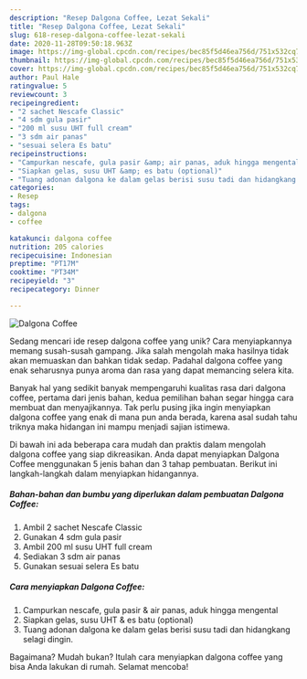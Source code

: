 ```yaml
---
description: "Resep Dalgona Coffee, Lezat Sekali"
title: "Resep Dalgona Coffee, Lezat Sekali"
slug: 618-resep-dalgona-coffee-lezat-sekali
date: 2020-11-28T09:50:18.963Z
image: https://img-global.cpcdn.com/recipes/bec85f5d46ea756d/751x532cq70/dalgona-coffee-foto-resep-utama.jpg
thumbnail: https://img-global.cpcdn.com/recipes/bec85f5d46ea756d/751x532cq70/dalgona-coffee-foto-resep-utama.jpg
cover: https://img-global.cpcdn.com/recipes/bec85f5d46ea756d/751x532cq70/dalgona-coffee-foto-resep-utama.jpg
author: Paul Hale
ratingvalue: 5
reviewcount: 3
recipeingredient:
- "2 sachet Nescafe Classic"
- "4 sdm gula pasir"
- "200 ml susu UHT full cream"
- "3 sdm air panas"
- "sesuai selera Es batu"
recipeinstructions:
- "Campurkan nescafe, gula pasir &amp; air panas, aduk hingga mengental"
- "Siapkan gelas, susu UHT &amp; es batu (optional)"
- "Tuang adonan dalgona ke dalam gelas berisi susu tadi dan hidangkang selagi dingin."
categories:
- Resep
tags:
- dalgona
- coffee

katakunci: dalgona coffee 
nutrition: 205 calories
recipecuisine: Indonesian
preptime: "PT17M"
cooktime: "PT34M"
recipeyield: "3"
recipecategory: Dinner

---
```



![Dalgona Coffee](https://img-global.cpcdn.com/recipes/bec85f5d46ea756d/751x532cq70/dalgona-coffee-foto-resep-utama.jpg)

Sedang mencari ide resep dalgona coffee yang unik? Cara menyiapkannya memang susah-susah gampang. Jika salah mengolah maka hasilnya tidak akan memuaskan dan bahkan tidak sedap. Padahal dalgona coffee yang enak seharusnya punya aroma dan rasa yang dapat memancing selera kita.



Banyak hal yang sedikit banyak mempengaruhi kualitas rasa dari dalgona coffee, pertama dari jenis bahan, kedua pemilihan bahan segar hingga cara membuat dan menyajikannya. Tak perlu pusing jika ingin menyiapkan dalgona coffee yang enak di mana pun anda berada, karena asal sudah tahu triknya maka hidangan ini mampu menjadi sajian istimewa.


Di bawah ini ada beberapa cara mudah dan praktis dalam mengolah dalgona coffee yang siap dikreasikan. Anda dapat menyiapkan Dalgona Coffee menggunakan 5 jenis bahan dan 3 tahap pembuatan. Berikut ini langkah-langkah dalam menyiapkan hidangannya.

<!--inarticleads1-->

##### Bahan-bahan dan bumbu yang diperlukan dalam pembuatan Dalgona Coffee:

1. Ambil 2 sachet Nescafe Classic
1. Gunakan 4 sdm gula pasir
1. Ambil 200 ml susu UHT full cream
1. Sediakan 3 sdm air panas
1. Gunakan sesuai selera Es batu




<!--inarticleads2-->

##### Cara menyiapkan Dalgona Coffee:

1. Campurkan nescafe, gula pasir &amp; air panas, aduk hingga mengental
1. Siapkan gelas, susu UHT &amp; es batu (optional)
1. Tuang adonan dalgona ke dalam gelas berisi susu tadi dan hidangkang selagi dingin.




Bagaimana? Mudah bukan? Itulah cara menyiapkan dalgona coffee yang bisa Anda lakukan di rumah. Selamat mencoba!
